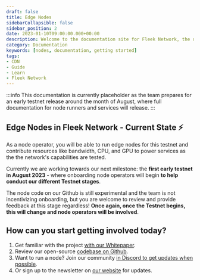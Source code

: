 ```yaml
---
draft: false
title: Edge Nodes
sidebarCollapsible: false
sidebar_position: 2
date: 2023-01-10T09:00:00.000+00:00
description: Welcome to the documentation site for Fleek Network, the decentralized content and application layer built on established decentralized storage protocols combined with high-speed caching and an effective delivery layer.
category: Documentation
keywords: [nodes, documentation, getting started]
tags:
- CDN
- Guide
- Learn
- Fleek Network
---
```


:::info
This documentation is currently placeholder as the team prepares for an early testnet release around the month of August, where full documentation for node runners and services will release.
:::

## Edge Nodes in Fleek Network - Current State ⚡

As a node operator, you will be able to run edge nodes for this testnet and contribute resources like bandwidth, CPU, and GPU to power services as the the network's capabilities are tested.

Currently we are working towards our next milestone: the **first early testnet in August 2023** - where onboarding node operators will begin **to help conduct our different Testnet stages**.

The node code on our Github is still experimental and the team is not incentivizing onboarding, but you are welcome to review and provide feedback at this stage regardless! **Once again, once the Testnet begins, this will change and node operators will be involved**.

## How can you start getting involved today?

1. Get familiar with the project [with our Whitepaper](https://whitepaper.fleek.network).
2. Review our open-source [codebase on Github](https://github.com/fleek-network/lightning/).
3. Want to run a node? Join our community [in Discord to get updates when possible](https://discord.gg/fleekxyz).
4. Or sign up to the newsletter on [our website](https://fleek.network/) for updates.
